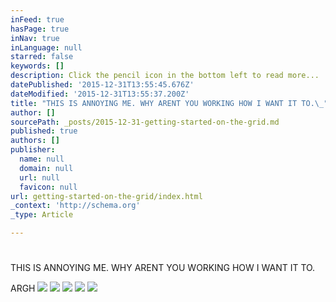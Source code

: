```yaml
---
inFeed: true
hasPage: true
inNav: true
inLanguage: null
starred: false
keywords: []
description: Click the pencil icon in the bottom left to read more...
datePublished: '2015-12-31T13:55:45.676Z'
dateModified: '2015-12-31T13:55:37.200Z'
title: "THIS IS ANNOYING ME. WHY ARENT YOU WORKING HOW I WANT IT TO.\_"
author: []
sourcePath: _posts/2015-12-31-getting-started-on-the-grid.md
published: true
authors: []
publisher:
  name: null
  domain: null
  url: null
  favicon: null
url: getting-started-on-the-grid/index.html
_context: 'http://schema.org'
_type: Article

---
```

# 

# 

# 

THIS IS ANNOYING ME. WHY ARENT YOU WORKING HOW I WANT IT TO. 

ARGH
![](https://the-grid-user-content.s3-us-west-2.amazonaws.com/b835f1d9-025f-45c4-9ffb-a7f90c723ace.jpg)
![](https://the-grid-user-content.s3-us-west-2.amazonaws.com/73441e69-6bb0-4763-bf4a-c455b682ca57.jpg)
![](https://the-grid-user-content.s3-us-west-2.amazonaws.com/c1dc8f38-7e23-4a6a-ab09-fd5d8eb70d67.jpg)
![](https://the-grid-user-content.s3-us-west-2.amazonaws.com/6a762386-1a7b-449c-a4ac-067835de89da.jpg)
![](https://the-grid-user-content.s3-us-west-2.amazonaws.com/3c384c92-1e42-45ee-80fc-4fb5e57b8cb5.jpg)